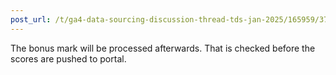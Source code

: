 ```yaml
---
post_url: /t/ga4-data-sourcing-discussion-thread-tds-jan-2025/165959/373
---
```

The bonus mark will be processed afterwards. That is checked before the scores are pushed to portal.